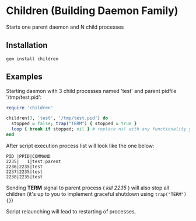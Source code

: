 Children (Building Daemon Family)
===

Starts one parent daemon and N child processes

Installation
---

    gem install children
    
Examples
---

Starting daemon with 3 child processes named 'test' and parent pidfile '/tmp/test.pid':
```ruby
require 'children'

children(3, 'test', '/tmp/test.pid') do
  stopped = false; trap("TERM") { stopped = true }
  loop { break if stopped; nil } # replace nil with any functionality you need
end
```

After script execution process list will look like the one below:

    PID |PPID|COMMAND
    2235|   1|test:parent 
    2236|2235|test       
    2237|2235|test        
    2238|2235|test 
    
Sending **TERM** signal to parent process ( *kill 2235* ) will also stop all children (it's up to you to implement graceful shutdown using ```trap("TERM"){}```)

Script relaunching will lead to restarting of processes.
